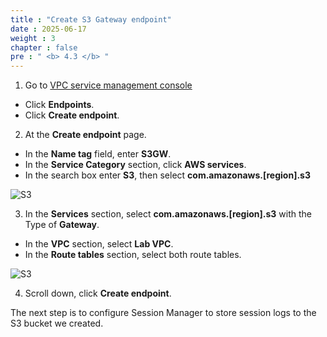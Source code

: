 ```yaml
---
title : "Create S3 Gateway endpoint"
date : 2025-06-17
weight : 3
chapter : false
pre : " <b> 4.3 </b> "
---
```



1. Go to [VPC service management console](https://console.aws.amazon.com/vpc/home)
  + Click **Endpoints**.
  + Click **Create endpoint**.

2. At the **Create endpoint** page.
  + In the **Name tag** field, enter **S3GW**.
  + In the **Service Category** section, click **AWS services**.
  + In the search box enter **S3**, then select **com.amazonaws.[region].s3**

![S3](/images/4.s3/008-s3.png)

3. In the **Services** section, select **com.amazonaws.[region].s3** with the Type of **Gateway**.
  + In the **VPC** section, select **Lab VPC**.
  + In the **Route tables** section, select both route tables.
  
![S3](/images/4.s3/009-s3.png)

4. Scroll down, click **Create endpoint**.

The next step is to configure Session Manager to store session logs to the S3 bucket we created.
